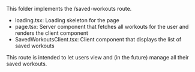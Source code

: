 This folder implements the /saved-workouts route.

- loading.tsx: Loading skeleton for the page
- page.tsx: Server component that fetches all workouts for the user and renders the client component
- SavedWorkoutsClient.tsx: Client component that displays the list of saved workouts

This route is intended to let users view and (in the future) manage all their saved workouts. 